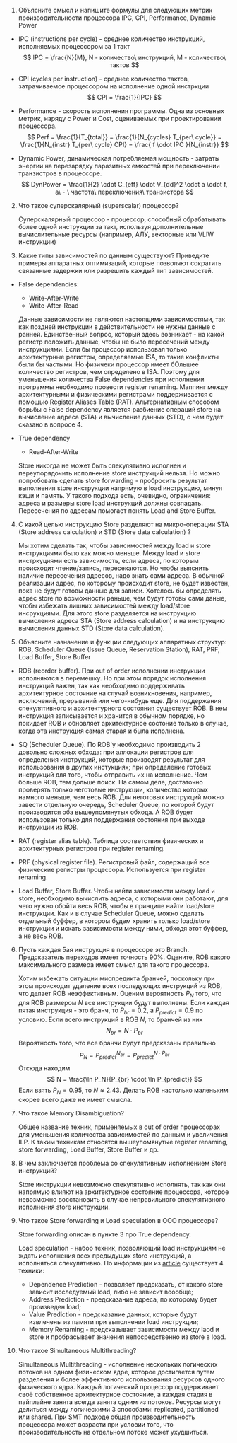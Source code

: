 1. Объясните смысл и напишите формулы для следующих метрик производительности процессора IPC, CPI, Performance, Dynamic Power

* IPC (instructions per cycle) - среднее количество инструкций, исполняемых процессором за 1 такт
$$ IPC = \frac{N}{M}, N - количество\ инструкций, M - количество\ тактов $$

* CPI (cycles per instruction) - среднее количество тактов, затрачиваемое процессором на исполнение одной инстркции
$$ CPI = \frac{1}{IPC} $$

* Performance - скорость исполнения программы. Одна из основных метрик, наряду с Power и Cost, оцениваемых при проектировании процессора.
$$ Perf = \frac{1}{T_{total}} = \frac{1}{N_{cycles} T_{per\ cycle}} = \frac{1}{N_{instr} T_{per\ cycle} CPI} = \frac{ f \cdot IPC }{N_{instr}} $$

* Dynamic Power, динамическая потребляемая мощность - затраты энергии на перезарядку паразитных емкостей при переключении транзистров в процессоре.
$$ DynPower = \frac{1}{2} \cdot C_{eff} \cdot V_{dd}^2 \cdot a \cdot f, а\ - \ частота\ переключения\ транзистора $$

2. Что такое суперскалярный (superscalar) процессор?

    Суперскалярный процессор - процессор, способный обрабатывать более одной инструкции за такт, используя дополнительные вычислительные ресурсы (например, АЛУ, векторные или VLIW инструкции)

3. Какие типы зависимостей по данным существуют? Приведите примеры аппаратных оптимизаций, которые позволяют сократить связанные задержки или разрешить каждый тип зависимостей.

* False dependencies:

    * Write-After-Write
    * Write-After-Read

    Данные зависимости не являются настоящими зависимостями, так как поздней инструкции в действительности не нужны данные с ранней. Единственный вопрос, который здесь возникает - на какой регистр положить данные, чтобы не было пересечений между инструкциями. Если бы процессор использовал только архитектурные регистры, определяемые ISA, то такие конфликты были бы частыми. Но физичеки процессор имеет бОльшее количество регистров, чем определено в ISA. Поэтому для уменьшения количества False dependencies при исполнении программы необходимо провести register renaming. Маппинг между архитектурными и физическими регистрами поддерживается с помощью Register Aliases Table (RAT). Альтернативным способом борьбы с False dependency является разбиение операций store на вычисление адреса (STA) и вычисление данных (STD), о чем будет сказано в вопросе 4.

* True dependency
    * Read-After-Write

    Store никогда не может быть спекулятивно исполнен и переупорядочить исполнение store инструкций нельзя. Но можно попробовать сделать store forwarding - пробросить результат выполнения store инструкции напрямую в load инструкцию, минуя кэши и память. У такого подхода есть, очевидно, ограничения: адреса и размеры store load инструкций должны совпадать. Пересечения по адресам помогает понять Load and Store Buffer.

4. С какой целью инструкцию Store разделяют на микро-операции STA (Store address calculation) и STD (Store data calculation) ?

    Мы хотим сделать так, чтобы зависимостей между load и store инструкциями было как можно меньше. Между load и store инстркуциями есть зависимость, если адреса, по которым происходит чтение/запись, пересекаются. Но чтобы выяснить наличие пересечения адресов, надо знать сами адреса. В обычной реализации адрес, по которому происходит store, не будет известен, пока не будут готовы данные для записи. Хотелось бы определять адрес store по возможности раньше, чем будут готовы сами даные, чтобы избежать лишних зависимостей между load/store инсрукциями. Для этого store разделяется на инструкцию вычисления адреса STA (Store address calculation) и на инструкцию вычисления данных STD (Store data calculation).

5. Объясните назначение и функции следующих аппаратных структур: ROB, Scheduler Queue (Issue Queue, Reservation Station), RAT, PRF, Load Buffer, Store Buffer

* ROB (reorder buffer). При out of order исполнении инструкции исполняются в перемешку. Но при этом порядок исполнения инструкций важен, так как необходимо поддерживать архитектурное состояние на случай возникновения, например, исключений, прерываний или чего-нибудь еще. Для поддержания спекулятивного и архитектурного состояния существует ROB. В нем инструкция записывается и хранится в обычном порядке, но покидает ROB и обновляет архитектурное состоние только в случае, когда эта инструкция самая старая и была исполнена.

* SQ (Scheduler Queue). По ROB'у необходимо производить 2 довольно сложных обхода: при аллокации регистров для определения инструкций, которые производят результат для использования в других инстукциях; при определение готовых инструкций для того, чтобы отправить их на исполнение. Чем больше ROB, тем дольше поиск. На самом деле, достаточно проверять только неготовые инструкции, количество которых намного меньше, чем весь ROB. Для неготовых инструкций можно завести отдельную очередь, Scheduler Queue, по которой будут производится оба вышеупомянутых обхода. А ROB будет использован только для поддержания состояния при выходе инструкции из ROB.

* RAT (register alias table). Таблица соответствия физических и архитектурных регистров при register renaming.

* PRF (physical register file). Регистровый файл, содержащий все физические регистры процессора. Используется при register renaming.

* Load Buffer, Store Buffer. Чтобы найти зависимости между load и store, необходимо вычислить адреса, с которыми они работают, для чего нужно обойти весь ROB, чтобы в принципе найти load/store инструкции. Как и в случае Scheduler Queue, можно сделать отдельный буффер, в котором будем хранить только load/store инструкции и искать зависимости между ними, обходя этот буффер, а не весь ROB.

6. Пусть каждая 5ая инструкция в процессоре это Branch. Предсказатель переходов имеет точность 90%. Оцените, ROB какого максимального размера имеет смысл для такого процессора.

    Хотим избежать ситуации миспредикта бранчей, поскольку при этом происходит удаление всех последующих инструкций из ROB, что делает ROB неэффективным. Оценим вероятность $P_N$ того, что для ROB размером $N$ все инструкции будут выполнены. Если каждая пятая инструкция - это бранч, то $P_{br} = 0.2$, а $P_{predict} = 0.9$ по условию. Если всего инструкций в ROB $N$, то бранчей из них $$N_{br} = N \cdot P_{br}$$ Вероятность того, что все бранчи будут предсказаны правильно $$ P_N = P_{predict}^{N_{br}} = P_{predict}^{N \cdot P_{br}}$$ Отсюда находим $$ N = \frac{\ln P_N}{P_{br} \cdot \ln P_{predict}} $$ Если взять $P_N = 0.95$, то $N \approx 2.43$. Делать ROB настолько маленьким скорее всего даже не имеет смысла.

7. Что такое Memory Disambiguation?

    Общее название техник, применяемых в out of order процессорах для уменьшения количества зависимостей по данным и увеличения ILP. К таким техникам относятся вышеупомянутые register renaming, store forwarding, Load Buffer, Store Buffer и др.

8. В чем заключается проблема со спекулятивным исполнением Store инструкций?

    Store инструкции невозможно спекулятивно исполнять, так как они напрямую влияют на архитектурное состояние процессора, которое невозможно восстановить в случае неправильного спекулятивного исполнения store инструкции.

9. Что такое Store forwarding и Load speculation в OOO процессоре?

    Store forwarding описан в пункте 3 про True dependency.

    Load speculation - набор техник, позволяющий load инструкциям не ждать исполнения всех предыдущих store инструкций, а исполняться спекулятивно. По информации из [article](https://cseweb.ucsd.edu/~calder/papers/JILP-00-LoadSpec.pdf) существует 4 техники:

    * Dependence Prediction - позволяет предсказать, от какого store зависит исследуемый load, либо не зависит воообще;
    * Address Prediction - предсказание адреса, по которому будет произведен load;
    * Value Prediction - предсказание данных, которые будут извлечены из памяти при выполнении load инструкции;
    * Memory Renaming - предсказывает зависимости между laod и store и пробрасывает значения непосредственно из store в load.

10. Что такое Simultaneous Multithreading?

    Simultaneous Multithreading - исполнение нескольких логических потоков на одном физическом ядре, которое достигается путем разделения и более эффективного использования ресурсов одного физического ядра. Каждый логический процессор поддерживает своё собственное архитектурное состояние, а каждая стадия в пайплайне занята всегда занята одним из потоков. Ресурсы могут делиться между логическими 3 способами: replicated, partitioned или shared. При SMT подходе общая производительность процессора может возрасти при условии того, что производительность на отдельном потоке может ухудшиться.